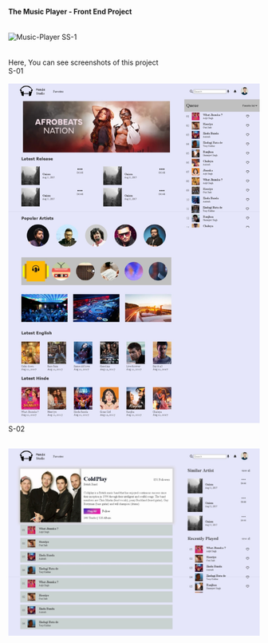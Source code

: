 **The Music Player - Front End Project** <br/><br/>
<br/>
![Music-Player SS-1](https://github.com/mohitrajputt/The-Music-Player/blob/4a4149625a0c2b096185f6cc5918acc3fa47d24e/ss/GIF-min.gif) <br/> <br/><br/>
Here, You can see screenshots of this project <br/> 
S-01
<br/> <br/>
![Music-Player SS-1](https://github.com/mohitrajputt/The-Music-Player/blob/4a4149625a0c2b096185f6cc5918acc3fa47d24e/ss/ss-02.jpeg) <br/>
S-02
<br/> <br/>

![Music-Player SS-1](https://github.com/mohitrajputt/The-Music-Player/blob/4a4149625a0c2b096185f6cc5918acc3fa47d24e/ss/ss-01.jpeg) <br/>
